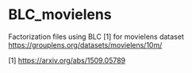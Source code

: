 # BLC_movielens
Factorization files using BLC [1] for movielens dataset https://grouplens.org/datasets/movielens/10m/

[1] https://arxiv.org/abs/1509.05789
